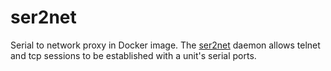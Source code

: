 # ser2net

Serial to network proxy in Docker image. The [ser2net](https://linux.die.net/man/8/ser2net) daemon allows telnet and tcp sessions to be established with a unit's serial ports.

